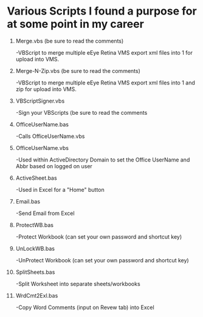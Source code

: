 Various Scripts I found a purpose for at some point in my career
================================================================

01. Merge.vbs (be sure to read the comments)

    -VBScript to merge multiple eEye Retina VMS export xml files into 1 for upload into VMS.

02. Merge-N-Zip.vbs (be sure to read the comments)

    -VBScript to merge multiple eEye Retina VMS export xml files into 1 and zip for upload into VMS.

03. VBScriptSigner.vbs

    -Sign your VBScripts (be sure to read the comments
   
04. OfficeUserName.bas
  
    -Calls OfficeUserName.vbs
   
05. OfficeUserName.vbs

    -Used within ActiveDirectory Domain to set the Office UserName and Abbr based on logged on user
   
06. ActiveSheet.bas

    -Used in Excel for a "Home" button
   
07. Email.bas

    -Send Email from Excel
   
08. ProtectWB.bas

    -Protect Workbook (can set your own password and shortcut key)
   
09. UnLockWB.bas

    -UnProtect Workbook (can set your own password and shortcut key)
   
10. SplitSheets.bas

    -Split Worksheet into separate sheets/workbooks
	
11. WrdCmt2Exl.bas

    -Copy Word Comments (input on Revew tab) into Excel
	
